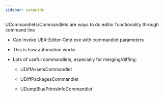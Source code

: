 ```yaml
---
sidebar: ue4guide
---
```

UCommandlets/Commandlets are ways to do editor functionality through command line

- Can invoke UE4-Editor-Cmd.exe with commandlet parameters

- This is how automation works

- Lots of useful commandlets, especially for merging/diffing:

  - UDiffAssetsCommandlet

  - UDiffPackagesCommandlet

  - UDumpBluePrintsInfoCommandlet

